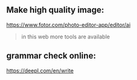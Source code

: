 ## Make high quality image:

https://www.fotor.com/photo-editor-app/editor/ai

> in this web more tools are available

## grammar check online:

https://deepl.com/en/write



